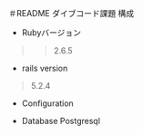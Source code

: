 ＃README
ダイブコード課題
構成
* Rubyバージョン
>>2.6.5
* rails version
> 5.2.4

* Configuration

* Database
Postgresql
